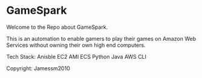 # GameSpark
Welcome to the Repo about GameSpark.

This is an automation to enable gamers to play their games on Amazon Web Services without owning their own high end computers.

Tech Stack:
Anisble
EC2
AMI
ECS
Python
Java
AWS CLI


Copyright: Jamessm2010
